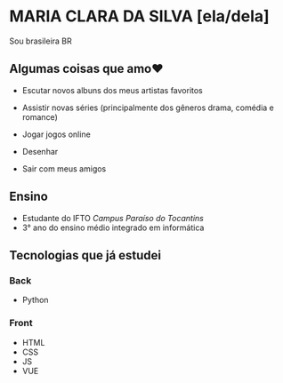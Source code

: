 # MARIA CLARA DA SILVA [ela/dela] 
Sou brasileira BR 

<h2>Algumas coisas que amo❤️ </h2>
 
 * Escutar novos albuns dos meus artistas favoritos 

* Assistir novas séries (principalmente dos gêneros drama, comédia e romance) 
* Jogar jogos online
* Desenhar 
* Sair com meus amigos     

<h2>Ensino</h2>
 
  * Estudante do IFTO *Campus Paraíso do Tocantins* 
  * 3° ano do ensino médio integrado em informática

<h2>Tecnologias que já estudei</h2>
<h3>Back</h3>

* Python

<h3>Front</h3>

* HTML
* CSS
* JS
* VUE

